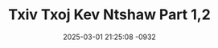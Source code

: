 ---
layout: movie-video-data
date: 2025-03-01 21:25:08 -0932
categories: movie

# Site Attributes
title: "Txiv Txoj Kev Ntshaw Part 1,2"
permalink: "/movie/Txiv_Txoj_Kev_Ntshaw_Part_1,2"

# Movie Attributes
synopsis: "Daim yeeb yaj kiab Txiv txoj kev ntshaw muaj kev lom zem, kev tu siab, kev paub thiab kev kawm tau ntau yam ntau tsav uas tsim nyog yuav muaj rau tej menyuam tau saib, muab yam zoo coj los ua ib txoj kev kawm, yam phem tso pov tseg mus seb tej me tub menyuam puas paub ras thiab puas paub txog 'Leej Txiv Txoj Kev Ntshaw'"
producer: "Cuaj Suab Entertainment"
director: ""
writer: ""
video_link: ""
genre: "Drama"
year: ""
release_type: "DVD"
storage: "Center for Hmong Studies"
thumbnail: "/assets/images/movie_thumbnails/Txiv Txoj Kev Ntshaw Part 1,2.jpeg"
publishing_company: "Cuaj Suab Entertainment"

# Sequels + Parts
base_movie: ""
total_parts: 0
sequel: ""

# Movie Cast
cast:
- name: "Tshaj Hawj"
- name: "Sua Ham"
- name: "Daub Yaj"
---